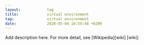 ```yaml
---
layout:            tag
title:             virtual environment
tag:               virtual environment
date:              2020-05-04 10:59:48 +0200
---
```

Add description here.
For more detail, see [Wikipedia][wiki]
[wiki]:
